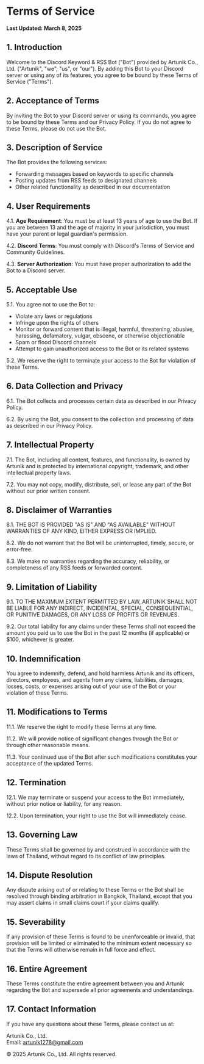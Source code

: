 # Terms of Service

**Last Updated: March 8, 2025**

## 1. Introduction

Welcome to the Discord Keyword & RSS Bot ("Bot") provided by Artunik Co., Ltd. ("Artunik", "we", "us", or "our"). By adding this Bot to your Discord server or using any of its features, you agree to be bound by these Terms of Service ("Terms").

## 2. Acceptance of Terms

By inviting the Bot to your Discord server or using its commands, you agree to be bound by these Terms and our Privacy Policy. If you do not agree to these Terms, please do not use the Bot.

## 3. Description of Service

The Bot provides the following services:
- Forwarding messages based on keywords to specific channels
- Posting updates from RSS feeds to designated channels
- Other related functionality as described in our documentation

## 4. User Requirements

4.1. **Age Requirement**: You must be at least 13 years of age to use the Bot. If you are between 13 and the age of majority in your jurisdiction, you must have your parent or legal guardian's permission.

4.2. **Discord Terms**: You must comply with Discord's Terms of Service and Community Guidelines.

4.3. **Server Authorization**: You must have proper authorization to add the Bot to a Discord server.

## 5. Acceptable Use

5.1. You agree not to use the Bot to:
- Violate any laws or regulations
- Infringe upon the rights of others
- Monitor or forward content that is illegal, harmful, threatening, abusive, harassing, defamatory, vulgar, obscene, or otherwise objectionable
- Spam or flood Discord channels
- Attempt to gain unauthorized access to the Bot or its related systems

5.2. We reserve the right to terminate your access to the Bot for violation of these Terms.

## 6. Data Collection and Privacy

6.1. The Bot collects and processes certain data as described in our Privacy Policy.

6.2. By using the Bot, you consent to the collection and processing of data as described in our Privacy Policy.

## 7. Intellectual Property

7.1. The Bot, including all content, features, and functionality, is owned by Artunik and is protected by international copyright, trademark, and other intellectual property laws.

7.2. You may not copy, modify, distribute, sell, or lease any part of the Bot without our prior written consent.

## 8. Disclaimer of Warranties

8.1. THE BOT IS PROVIDED "AS IS" AND "AS AVAILABLE" WITHOUT WARRANTIES OF ANY KIND, EITHER EXPRESS OR IMPLIED.

8.2. We do not warrant that the Bot will be uninterrupted, timely, secure, or error-free.

8.3. We make no warranties regarding the accuracy, reliability, or completeness of any RSS feeds or forwarded content.

## 9. Limitation of Liability

9.1. TO THE MAXIMUM EXTENT PERMITTED BY LAW, ARTUNIK SHALL NOT BE LIABLE FOR ANY INDIRECT, INCIDENTAL, SPECIAL, CONSEQUENTIAL, OR PUNITIVE DAMAGES, OR ANY LOSS OF PROFITS OR REVENUES.

9.2. Our total liability for any claims under these Terms shall not exceed the amount you paid us to use the Bot in the past 12 months (if applicable) or $100, whichever is greater.

## 10. Indemnification

You agree to indemnify, defend, and hold harmless Artunik and its officers, directors, employees, and agents from any claims, liabilities, damages, losses, costs, or expenses arising out of your use of the Bot or your violation of these Terms.

## 11. Modifications to Terms

11.1. We reserve the right to modify these Terms at any time.

11.2. We will provide notice of significant changes through the Bot or through other reasonable means.

11.3. Your continued use of the Bot after such modifications constitutes your acceptance of the updated Terms.

## 12. Termination

12.1. We may terminate or suspend your access to the Bot immediately, without prior notice or liability, for any reason.

12.2. Upon termination, your right to use the Bot will immediately cease.

## 13. Governing Law

These Terms shall be governed by and construed in accordance with the laws of Thailand, without regard to its conflict of law principles.

## 14. Dispute Resolution

Any dispute arising out of or relating to these Terms or the Bot shall be resolved through binding arbitration in Bangkok, Thailand, except that you may assert claims in small claims court if your claims qualify.

## 15. Severability

If any provision of these Terms is found to be unenforceable or invalid, that provision will be limited or eliminated to the minimum extent necessary so that the Terms will otherwise remain in full force and effect.

## 16. Entire Agreement

These Terms constitute the entire agreement between you and Artunik regarding the Bot and supersede all prior agreements and understandings.

## 17. Contact Information

If you have any questions about these Terms, please contact us at:

Artunik Co., Ltd.  
Email: [artunik1278@gmail.com](mailto:artunik1278@gmail.com])

© 2025 Artunik Co., Ltd. All rights reserved.

